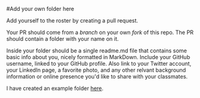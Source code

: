#Add your own folder here

Add yourself to the roster by creating a pull request.

Your PR should come from a *branch* on your own *fork* of this repo. The PR should contain a folder with your name on it.

Inside your folder should be a single readme.md file that contains some basic info about you, nicely formatted in MarkDown. Include your GitHub username, linked to your GitHub profile. Also link to your Twitter account, your LinkedIn page, a favorite photo, and any other relvant background information or online presence you'd like to share with your classmates.

I have created an example folder [here](https://github.com/codefellows/sea-b26-foundations/tree/master/roster/Brook%20Riggio).
